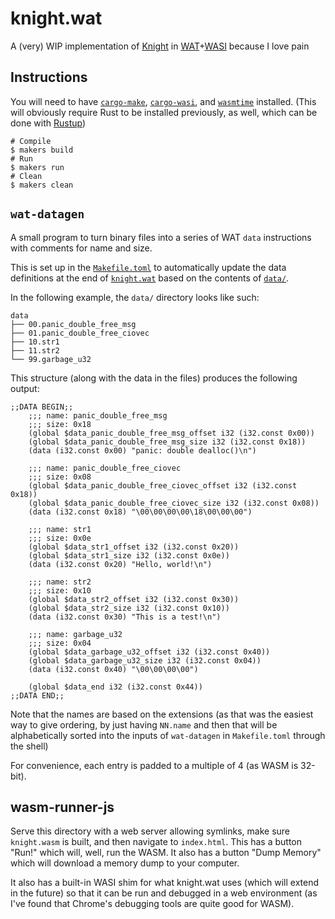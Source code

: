 # knight.wat

A (very) WIP implementation of [Knight][kn] in [WAT][wat]+[WASI][wasi] because I love pain

[kn]: https://github.com/knight-lang/knight
[wat]: https://webassembly.github.io/spec/core/text/index.html
[wasi]: https://github.com/WebAssembly/WASI

## Instructions

You will need to have [`cargo-make`][cargo-make], [`cargo-wasi`][cargo-wasi], and [`wasmtime`][wasmtime] installed.
(This will obviously require Rust to be installed previously, as well, which can be done with [Rustup][rustup])

```shell
# Compile
$ makers build
# Run
$ makers run
# Clean
$ makers clean
```

## `wat-datagen`

A small program to turn binary files into a series of WAT `data` instructions with comments for name and size.

This is set up in the [`Makefile.toml`](Makefile.toml) to automatically update the data definitions at the end of [`knight.wat`](knight.wat) based on the contents of [`data/`](data/).

In the following example, the `data/` directory looks like such:
```
data
├── 00.panic_double_free_msg
├── 01.panic_double_free_ciovec
├── 10.str1
├── 11.str2
└── 99.garbage_u32
```

This structure (along with the data in the files) produces the following output:
```wasm
;;DATA BEGIN;;
    ;;; name: panic_double_free_msg
    ;;; size: 0x18
    (global $data_panic_double_free_msg_offset i32 (i32.const 0x00))
    (global $data_panic_double_free_msg_size i32 (i32.const 0x18))
    (data (i32.const 0x00) "panic: double dealloc()\n")

    ;;; name: panic_double_free_ciovec
    ;;; size: 0x08
    (global $data_panic_double_free_ciovec_offset i32 (i32.const 0x18))
    (global $data_panic_double_free_ciovec_size i32 (i32.const 0x08))
    (data (i32.const 0x18) "\00\00\00\00\18\00\00\00")

    ;;; name: str1
    ;;; size: 0x0e
    (global $data_str1_offset i32 (i32.const 0x20))
    (global $data_str1_size i32 (i32.const 0x0e))
    (data (i32.const 0x20) "Hello, world!\n")

    ;;; name: str2
    ;;; size: 0x10
    (global $data_str2_offset i32 (i32.const 0x30))
    (global $data_str2_size i32 (i32.const 0x10))
    (data (i32.const 0x30) "This is a test!\n")

    ;;; name: garbage_u32
    ;;; size: 0x04
    (global $data_garbage_u32_offset i32 (i32.const 0x40))
    (global $data_garbage_u32_size i32 (i32.const 0x04))
    (data (i32.const 0x40) "\00\00\00\00")

    (global $data_end i32 (i32.const 0x44))
;;DATA END;;
```

Note that the names are based on the extensions (as that was the easiest way to give ordering, by just having `NN.name` and then that will be alphabetically sorted into the inputs of `wat-datagen` in `Makefile.toml` through the shell)

For convenience, each entry is padded to a multiple of 4 (as WASM is 32-bit).

## wasm-runner-js

Serve this directory with a web server allowing symlinks, make sure `knight.wasm` is built, and then navigate to `index.html`. This has a button "Run!" which will, well, run the WASM. It also has a button "Dump Memory" which will download a memory dump to your computer.

It also has a built-in WASI shim for what knight.wat uses (which will extend in the future) so that it can be run and debugged in a web environment (as I've found that Chrome's debugging tools are quite good for WASM).

[cargo-make]: https://github.com/sagiegurari/cargo-make
[cargo-wasi]: https://github.com/bytecodealliance/cargo-wasi
[wasmtime]: https://github.com/bytecodealliance/wasmtime
[rustup]: https://rustup.rs